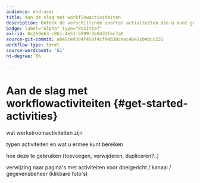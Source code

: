 ```yaml
---
audience: end-user
title: Aan de slag met workflowactiviteiten
description: Ontdek de verschillende soorten activiteiten die u kunt gebruiken om Adobe Campaign Web-workflows te bouwen
badge: label="Alpha" type="Positief"
exl-id: 0c269e63-c861-4e51-b999-2e8d33fec7a0
source-git-commit: a048ce9384f458f4cf94b38ceac46e2c04bcc231
workflow-type: tm+mt
source-wordcount: '61'
ht-degree: 0%

---
```


# Aan de slag met workflowactiviteiten {#get-started-activities}

wat werkstroomactiviteiten zijn

typen activiteiten en wat u ermee kunt bereiken

hoe deze te gebruiken (toevoegen, verwijderen, dupliceren?..)

verwijzing naar pagina&#39;s met activiteiten voor doelgericht / kanaal / gegevensbeheer (klikbare foto&#39;s)
